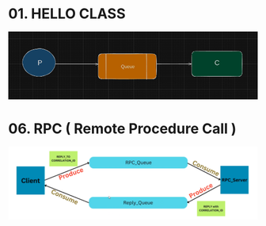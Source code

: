 # 01. HELLO CLASS

![alt text](./assets/00.HELLO.png)

# 06. RPC ( Remote Procedure Call )

![alt text](./assets/06.RPC.png)